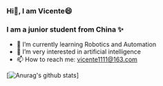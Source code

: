 ### Hi👋, I am Vicente😄
### I am a junior student from China ✨
- 🌱 I’m currently learning Robotics and Automation
- 🤔 I’m very interested in artificial intelligence
- 📫 How to reach me: vicente1111@163.com

 [![Anurag's github stats](https://github-readme-stats.vercel.app/api?username=vcntl&show_icons=true&theme=radical)]
